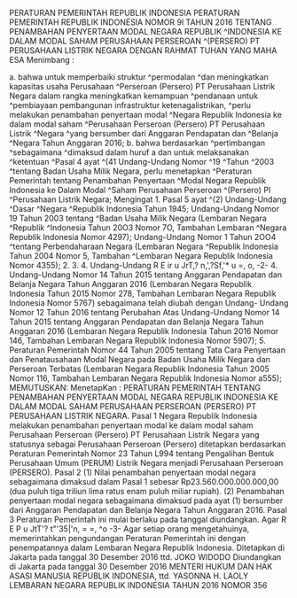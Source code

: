  PERATURAN PEMERINTAH REPUBLIK INDONESIA PERATURAN PEMERINTAH REPUBLIK INDONESIA NOMOR 9l TAHUN 2016 TENTANG PENAMBAHAN PENYERTAAN MODAL NEGARA REPUBLIK ^INDONESIA KE DALAM MODAL SAHAM PERUSAHAAN PERSEROAN ^(PERSERO) PT PERUSAHAAN LISTRIK NEGARA
DENGAN RAHMAT TUHAN YANG MAHA ESA
Menimbang :

a. bahwa untuk memperbaiki struktur ^permodalan ^dan meningkatkan kapasitas usaha Perusahaan ^Perseroan (Persero) PT Perusahaan Listrik Negara dalam rangka meningkatkan kemampuan ^pendanaan untuk ^pembiayaan pembangunan infrastruktur ketenagalistrikan, ^perlu melakukan penambahan penyertaan modal ^Negara Republik Indonesia ke dalam modal saham ^Perusahaan Perseroan (Persero) PT Perusahaan Listrik ^Negara ^yang bersumber dari Anggaran Pendapatan dan ^Belanja ^Negara Tahun Anggaran 2016;
b. bahwa berdasarkan ^pertimbangan ^sebagaimana ^dimaksud dalam huruf a dan untuk melaksanakan ^ketentuan ^Pasal 4 ayat ^(41 Undang-Undang Nomor ^19 ^Tahun ^2003 ^tentang Badan Usaha Milik Negara, perlu menetapkan ^Peraturan Pemerintah tentang Penambahan Penyertaan ^Modal Negara Republik Indonesia ke Dalam Modal ^Saham Perusahaan Perseroan ^(Persero) PI ^Perusahaan Listrik Negara; Mengingat 1. Pasal 5 ayat ^(2) Undang-Undang ^Dasar ^Negara ^Republik Indonesia Tahun 1945; Undang-Undang Nomor 19 Tahun 2003 tentang ^Badan Usaha Milik Negara (Lembaran Negara ^Republik ^Indonesia Tahun 20O3 Nomor 7O, Tambahan Lembaran ^Negara Republik Indonesia Nomor 4297); Undang-Undang Nomor 1 Tahun 2OO4 ^tentang Perbendaharaan Negara (Lembaran Negara ^Republik Indonesia Tahun 2004 Nomor 5, Tambahan ^Lembaran Negara Republik Indonesia Nomor 4355);
2.
3.
4. Undang-Undang R E ir u JrT,? n,',?Sf,'* u =, o, -2- 4. Undang-Undang Nomor 14 Tahun 2015 tentang Anggaran Pendapatan dan Belanja Negara Tahun Anggaran 2016 (Lembaran Negara Republik Indonesia Tahun 2015 Nomor 278, Tambahan Lembaran Negara Republik Indonesia Nomor 5767) sebagaimana telah diubah dengan Undang- Undang Nomor 12 Tahun 2016 tentang Perubahan Atas Undang-Undang Nomor 14 Tahun 2015 tentang Anggaran Pendapatan dan Belanja Negara Tahun Anggaran 2016 (Lembaran Negara Republik Indonesia Tahun 2016 Nomor 146, Tambahan Lembaran Negara Republik Indonesia Nomor 5907);
5. Peraturan Pemerintah Nomor 44 Tahun 2005 tentang Tata Cara Penyertaan dan Penatausahaan Modal Negara pada Badan Usaha Milik Negara dan Perseroan Terbatas (Lembaran Negara Republik Indonesia Tahun 2005 Nomor 116, Tambahan Lembaran Negara Republik Indonesia Nomor a555);
MEMUTUSKAN:
 MenetapKan : PERATURAN PEMERINTAH TENTANG PENAMBAHAN PENYERTAAN MODAL NEGARA REPUBLIK INDONESIA KE DALAM MODAL SAHAM PERUSAHAAN PERSEROAN (PERSERO) PT PERUSAHAAN LISTRIK NEGARA. Pasal 1 Negara Republik Indonesia melakukan penambahan penyertaan modal ke dalam modal saham Perusahaan Perseroan (Persero) PT Perusahaan Listrik Negara yang statusnya sebagai Perusahaan Perseroan (Persero) ditetapkan berdasarkan Peraturan Pemerintah Nomor 23 Tahun L994 tentang Pengalihan Bentuk Perusahaan Umum (PERUM) Listrik Negara menjadi Perusahaan Perseroan (PERSERO). Pasal 2 (1) Nilai penambahan penyertaan modal negara sebagaimana dimaksud dalam Pasal 1 sebesar Rp23.560.O00.000.000,00 (dua puluh tiga triliun lima ratus enam puluh miliar rupiah). (2) Penambahan penyertaan modal negara sebagaimana dimaksud pada ayat (1) bersumber dari Anggaran Pendapatan dan Belanja Negara Tahun Anggaran 2016. Pasal 3 Peraturan Pemerintah ini mulai berlaku pada tanggal diundangkan. Agar R E P u JtT'? t"'35|'n, = =, ^o -3- Agar setiap orang mengetahuinya, memerintahkan pengundangan Peraturan Pemerintah ini dengan penempatannya dalam Lembaran Negara Republik Indonesia. Ditetapkan di Jakarta pada tanggal 30 Desember 2016 ttd. JOKO WIDODO Diundangkan di Jakarta pada tanggal 30 Desember 2016 MENTERI HUKUM DAN HAK ASASI MANUSIA REPUBLIK INDONESIA, ttd. YASONNA H. LAOLY LEMBARAN NEGARA REPUBLIK INDONESIA TAHUN 2016 NOMOR 356